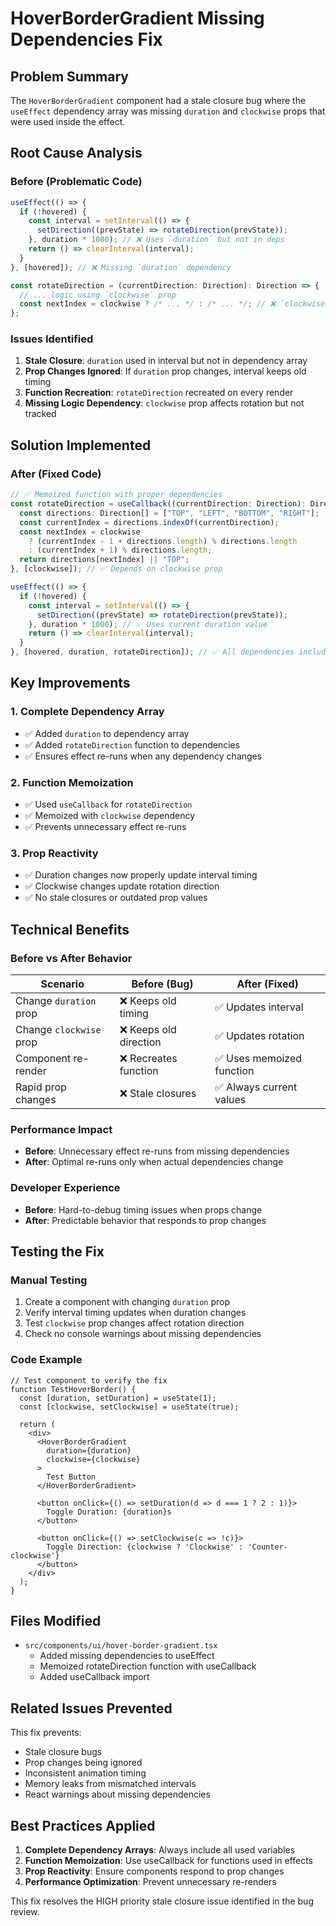 # HoverBorderGradient Missing Dependencies Fix

## Problem Summary
The `HoverBorderGradient` component had a stale closure bug where the `useEffect` dependency array was missing `duration` and `clockwise` props that were used inside the effect.

## Root Cause Analysis

### Before (Problematic Code)
```typescript
useEffect(() => {
  if (!hovered) {
    const interval = setInterval(() => {
      setDirection((prevState) => rotateDirection(prevState));
    }, duration * 1000); // ❌ Uses `duration` but not in deps
    return () => clearInterval(interval);
  }
}, [hovered]); // ❌ Missing `duration` dependency

const rotateDirection = (currentDirection: Direction): Direction => {
  // ... logic using `clockwise` prop
  const nextIndex = clockwise ? /* ... */ : /* ... */; // ❌ `clockwise` not stable
};
```

### Issues Identified
1. **Stale Closure**: `duration` used in interval but not in dependency array
2. **Prop Changes Ignored**: If `duration` prop changes, interval keeps old timing
3. **Function Recreation**: `rotateDirection` recreated on every render
4. **Missing Logic Dependency**: `clockwise` prop affects rotation but not tracked

## Solution Implemented

### After (Fixed Code)
```typescript
// ✅ Memoized function with proper dependencies
const rotateDirection = useCallback((currentDirection: Direction): Direction => {
  const directions: Direction[] = ["TOP", "LEFT", "BOTTOM", "RIGHT"];
  const currentIndex = directions.indexOf(currentDirection);
  const nextIndex = clockwise
    ? (currentIndex - 1 + directions.length) % directions.length
    : (currentIndex + 1) % directions.length;
  return directions[nextIndex] || "TOP";
}, [clockwise]); // ✅ Depends on clockwise prop

useEffect(() => {
  if (!hovered) {
    const interval = setInterval(() => {
      setDirection((prevState) => rotateDirection(prevState));
    }, duration * 1000); // ✅ Uses current duration value
    return () => clearInterval(interval);
  }
}, [hovered, duration, rotateDirection]); // ✅ All dependencies included
```

## Key Improvements

### 1. **Complete Dependency Array**
- ✅ Added `duration` to dependency array
- ✅ Added `rotateDirection` function to dependencies
- ✅ Ensures effect re-runs when any dependency changes

### 2. **Function Memoization**
- ✅ Used `useCallback` for `rotateDirection`
- ✅ Memoized with `clockwise` dependency
- ✅ Prevents unnecessary effect re-runs

### 3. **Prop Reactivity**
- ✅ Duration changes now properly update interval timing
- ✅ Clockwise changes update rotation direction
- ✅ No stale closures or outdated prop values

## Technical Benefits

### Before vs After Behavior

| Scenario | Before (Bug) | After (Fixed) |
|----------|--------------|---------------|
| Change `duration` prop | ❌ Keeps old timing | ✅ Updates interval |
| Change `clockwise` prop | ❌ Keeps old direction | ✅ Updates rotation |
| Component re-render | ❌ Recreates function | ✅ Uses memoized function |
| Rapid prop changes | ❌ Stale closures | ✅ Always current values |

### Performance Impact
- **Before**: Unnecessary effect re-runs from missing dependencies
- **After**: Optimal re-runs only when actual dependencies change

### Developer Experience
- **Before**: Hard-to-debug timing issues when props change
- **After**: Predictable behavior that responds to prop changes

## Testing the Fix

### Manual Testing
1. Create a component with changing `duration` prop
2. Verify interval timing updates when duration changes
3. Test `clockwise` prop changes affect rotation direction
4. Check no console warnings about missing dependencies

### Code Example
```tsx
// Test component to verify the fix
function TestHoverBorder() {
  const [duration, setDuration] = useState(1);
  const [clockwise, setClockwise] = useState(true);
  
  return (
    <div>
      <HoverBorderGradient 
        duration={duration} 
        clockwise={clockwise}
      >
        Test Button
      </HoverBorderGradient>
      
      <button onClick={() => setDuration(d => d === 1 ? 2 : 1)}>
        Toggle Duration: {duration}s
      </button>
      
      <button onClick={() => setClockwise(c => !c)}>
        Toggle Direction: {clockwise ? 'Clockwise' : 'Counter-clockwise'}
      </button>
    </div>
  );
}
```

## Files Modified

- `src/components/ui/hover-border-gradient.tsx`
  - Added missing dependencies to useEffect
  - Memoized rotateDirection function with useCallback
  - Added useCallback import

## Related Issues Prevented

This fix prevents:
- Stale closure bugs
- Prop changes being ignored
- Inconsistent animation timing
- Memory leaks from mismatched intervals
- React warnings about missing dependencies

## Best Practices Applied

1. **Complete Dependency Arrays**: Always include all used variables
2. **Function Memoization**: Use useCallback for functions used in effects
3. **Prop Reactivity**: Ensure components respond to prop changes
4. **Performance Optimization**: Prevent unnecessary re-renders

This fix resolves the HIGH priority stale closure issue identified in the bug review.